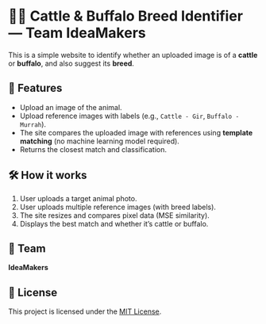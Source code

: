 # 🐄🐃 Cattle & Buffalo Breed Identifier — Team IdeaMakers

This is a simple website to identify whether an uploaded image is of a **cattle** or **buffalo**, and also suggest its **breed**.

## 🚀 Features
- Upload an image of the animal.
- Upload reference images with labels (e.g., `Cattle - Gir`, `Buffalo - Murrah`).
- The site compares the uploaded image with references using **template matching** (no machine learning model required).
- Returns the closest match and classification.

## 🛠️ How it works
1. User uploads a target animal photo.
2. User uploads multiple reference images (with breed labels).
3. The site resizes and compares pixel data (MSE similarity).
4. Displays the best match and whether it’s cattle or buffalo.

## 👥 Team
**IdeaMakers**

## 📄 License
This project is licensed under the [MIT License](LICENSE).
